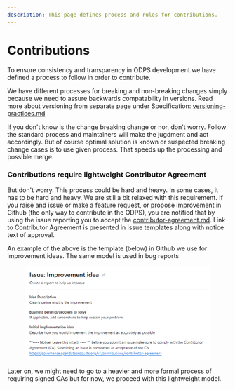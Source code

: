 ```yaml
---
description: This page defines process and rules for contributions.
---
```


# Contributions

To ensure consistency and transparency in ODPS development we have defined a process to follow in order to contribute.&#x20;

We have different processes for breaking and non-breaking changes simply because we need to assure backwards compatability in versions. Read more about versioning from separate page under Specification: [versioning-practices.md](../specification/versions/versioning-practices.md "mention")&#x20;

If you don't know is the change breaking change or nor, don't worry. Follow the standard process and maintainers will make the jugdment and act accordingly. But of course optimal solution is known or suspected breaking change cases is to use given process. That speeds up the processing and possible merge.&#x20;

### Contributions require lightweight Contributor Agreement

But don't worry. This process could be hard and heavy. In some cases, it has to be hard and heavy. We are still a bit relaxed with this requirement. If you raise and issue or make a feature request, or propose improvement in Github (the only way to contribute in the ODPS), you are notified that by using the issue reporting you to accept the [contributor-agreement.md](contributor-agreement.md "mention"). Link to Contributor Agreement is presented in issue templates along with notice text of approval.&#x20;

An example of the above is the template (below) in Github we use for improvement ideas. The same model is used in bug reports



<figure><img src="../.gitbook/assets/issue.png" alt=""><figcaption></figcaption></figure>



Later on, we might need to go to a heavier and more formal process of requiring signed CAs but for now, we proceed with this lightweight model.&#x20;

